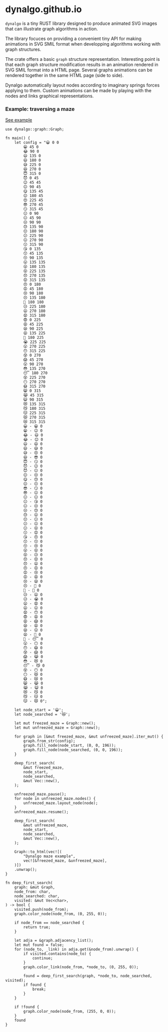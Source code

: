 # dynalgo.github.io

`dynalgo` is a tiny RUST library designed to produce animated SVG images that can illustrate graph algorithms in action.

The library focuces on providing a convenient tiny API for making animations in SVG SMIL format when developping algorithms working with graph structures.

The crate offers a basic `graph` structure representation. Interesting point is that each graph structure modification results in an animation rendered in SVG SMIL format into a HTML page. Several graphs animations can be rendered together in the same HTML page (side to side).

Dynalgo automatically layout nodes according to imaginary springs forces applying to them.
Custom animations can be made by playing with the nodes and links  graphical representations.

### Example: traversing a maze
[See example](https://dynalgo.github.io/dynalgo/Dynalgo_maze_example.html)
```
use dynalgo::graph::Graph;

fn main() {
    let config = "😀 0 0
		😁 45 0
		😂 90 0
		😃 135 0
		😄 180 0
		😅 225 0
		😆 270 0
		😇 315 0
		😈 0 45
		😉 45 45
		😊 90 45
		😋 135 45
		😌 180 45
		😍 225 45
		😎 270 45
		😏 315 45
		😐 0 90
		😑 45 90
		😒 90 90
		😓 135 90
		😔 180 90
		😕 225 90
		😖 270 90
		😗 315 90
		😘 0 135
		😙 45 135
		😚 90 135
		😛 135 135
		😜 180 135
		😝 225 135
		😞 270 135
		😟 315 135
		😠 0 180
		😡 45 180
		😢 90 180
		😣 135 180
		😤 180 180
		😥 225 180
		😦 270 180
		😧 315 180
		😨 0 225
		😩 45 225
		😪 90 225
		😫 135 225
		😬 180 225
		😭 225 225
		😮 270 225
		😯 315 225
		😰 0 270
		😱 45 270
		😲 90 270
		😳 135 270
		😴 180 270
		😵 225 270
		😶 270 270
		😷 315 270
		😸 0 315
		😹 45 315
		😺 90 315
		😻 135 315
		😼 180 315
		😽 225 315
		😾 270 315
		😿 315 315
		😀 - 😁 0
		😁 - 😉 0
		😂 - 😃 0
		😂 - 😊 0
		😃 - 😄 0
		😄 - 😅 0
		😅 - 😍 0
		😆 - 😎 0
		😇 - 😏 0
		😈 - 😉 0
		😈 - 😐 0
		😊 - 😒 0
		😋 - 😓 0
		😌 - 😔 0
		😎 - 😏 0
		😎 - 😖 0
		😐 - 😑 0
		😐 - 😘 0
		😑 - 😒 0
		😒 - 😓 0
		😓 - 😛 0
		😔 - 😕 0
		😕 - 😖 0
		😕 - 😝 0
		😗 - 😟 0
		😘 - 😠 0
		😙 - 😚 0
		😚 - 😢 0
		😜 - 😝 0
		😝 - 😥 0
		😞 - 😟 0
		😞 - 😦 0
		😠 - 😡 0
		😡 - 😢 0
		😡 - 😩 0
		😢 - 😪 0
		😣 - 😤 0
		😤 - 😬 0
		😥 - 😦 0
		😥 - 😭 0
		😦 - 😧 0
		😦 - 😮 0
		😧 - 😯 0
		😨 - 😩 0
		😩 - 😱 0
		😪 - 😫 0
		😪 - 😲 0
		😫 - 😬 0
		😬 - 😴 0
		😮 - 😶 0
		😯 - 😷 0
		😰 - 😱 0
		😱 - 😹 0
		😳 - 😻 0
		😴 - 😼 0
		😵 - 😶 0
		😶 - 😾 0
		😷 - 😿 0
		😸 - 😹 0
		😹 - 😺 0
		😻 - 😼 0
		😼 - 😽 0
		😽 - 😾 0";

    let node_start = '😀';
    let node_searched = '😿';

    let mut freezed_maze = Graph::new();
    let mut unfreezed_maze = Graph::new();

    for graph in [&mut freezed_maze, &mut unfreezed_maze].iter_mut() {
        graph.from_str(config);
        graph.fill_node(node_start, (0, 0, 196));
        graph.fill_node(node_searched, (0, 0, 196));
    }

    deep_first_search(
        &mut freezed_maze,
        node_start,
        node_searched,
        &mut Vec::new(),
    );

    unfreezed_maze.pause();
    for node in unfreezed_maze.nodes() {
        unfreezed_maze.layout_node(node);
    }
    unfreezed_maze.resume();

    deep_first_search(
        &mut unfreezed_maze,
        node_start,
        node_searched,
        &mut Vec::new(),
    );

    Graph::to_html(vec![(
        "Dynalgo maze example",
        vec![&freezed_maze, &unfreezed_maze],
    )])
    .unwrap();
}

fn deep_first_search(
    graph: &mut Graph,
    node_from: char,
    node_searched: char,
    visited: &mut Vec<char>,
) -> bool {
    visited.push(node_from);
    graph.color_node(node_from, (0, 255, 0));

    if node_from == node_searched {
        return true;
    }

    let adja = &graph.adjacency_list();
    let mut found = false;
    for (node_to, _link) in adja.get(&node_from).unwrap() {
        if visited.contains(node_to) {
            continue;
        }
        graph.color_link(node_from, *node_to, (0, 255, 0));

        found = deep_first_search(graph, *node_to, node_searched, visited);
        if found {
            break;
        }
    }

    if !found {
        graph.color_node(node_from, (255, 0, 0));
    }
    found
}
```
